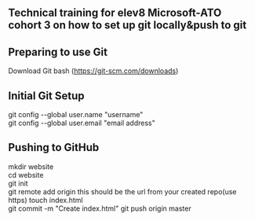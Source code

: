 
## Technical training for elev8 Microsoft-ATO cohort 3 on how to set up git locally&push to git
## Preparing to use Git
Download Git bash (https://git-scm.com/downloads)  
##  Initial Git Setup  
git config --global user.name "username"  
git config --global user.email "email address"
## Pushing to GitHub
mkdir website  
cd website  
git init  
git remote add origin <URL> this should be the url from your created repo(use https) 
touch index.html  
git commit -m "Create index.html"
git push origin master
